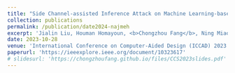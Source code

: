 ```yaml
---
title: "Side Channel-assisted Inference Attack on Machine Learning-based ECG Classification"
collection: publications
permalink: /publication/date2024-najmeh
excerpt: 'Jialin Liu, Houman Homayoun, <b>Chongzhou Fang</b>, Ning Miao and Han Wang'
date: 2023-10-28
venue: 'International Conference on Computer-Aided Design (ICCAD) 2023'
paperurl: 'https://ieeexplore.ieee.org/document/10323617'
# slidesurl: 'https://chongzhoufang.github.io/files/CCS2023slides.pdf'
---
```

